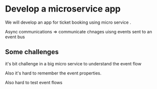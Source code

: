 
# Develop a microservice app

We will develop an app for ticket booking using micro service .



Async communications => communicate chnages uisng events sent to an event bus

## Some challenges
it's bit challenge in a big micro service to understand the event flow

Also it's hard to remember the event properties.

Also hard to test event flows


